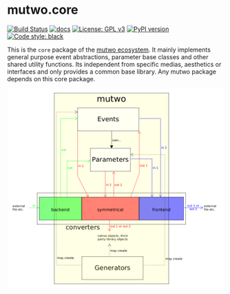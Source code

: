 # mutwo.core

[![Build Status](https://circleci.com/gh/mutwo-org/mutwo.core.svg?style=shield)](https://circleci.com/gh/mutwo-org/mutwo.core)
[![docs](https://readthedocs.org/projects/docs/badge/?version=latest)](https://mutwo.readthedocs.io/en/latest/)
[![License: GPL v3](https://img.shields.io/badge/License-GPLv3-blue.svg)](https://www.gnu.org/licenses/gpl-3.0)
[![PyPI version](https://badge.fury.io/py/mutwo.core.svg)](https://badge.fury.io/py/mutwo.core)
[![Code style: black](https://img.shields.io/badge/code%20style-black-000000.svg)](https://github.com/psf/black)

This is the `core` package of the [mutwo ecosystem](https://github.com/mutwo-org/.github/blob/main/profile/README.md).
It mainly implements general purpose event abstractions, parameter base classes and other shared utility functions.
Its independent from specific medias, aesthetics or interfaces and only provides a common base library.
Any mutwo package depends on this core package.

![Mutwo package structure](mutwo-structure.png)
